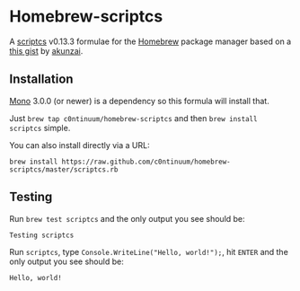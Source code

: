 # Homebrew-scriptcs

A [scriptcs](http://scriptcs.net/)
v0.13.3 formulae for the [Homebrew](http://brew.sh/)
package manager based on a [this gist](https://gist.github.com/akunzai/bbcac93646ca08bd8569)
by [akunzai](https://github.com/akunzai).

## Installation

[Mono](http://www.mono-project.com/) 3.0.0 (or newer) is a dependency
so this formula will install that.

Just `brew tap c0ntinuum/homebrew-scriptcs`
and then `brew install scriptcs` simple.


You can also install directly via a URL:

```
brew install https://raw.github.com/c0ntinuum/homebrew-scriptcs/master/scriptcs.rb
```

## Testing

Run ```brew test scriptcs``` and the only output you see should be:

```
Testing scriptcs
```

Run ```scriptcs```,
type ```Console.WriteLine("Hello, world!");```,
hit ```ENTER```
and the only output you see should be:

```
Hello, world!
```
